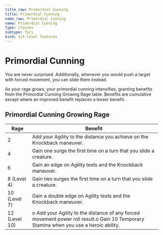 ```yaml
---
title_raw: Primordial Cunning
title: Primordial Cunning
name_raw: Primordial Cunning
name: Primordial Cunning
type: classes
subtype: fury
kind: 1st-level features
---
```


# Primordial Cunning

You are never surprised. Additionally, whenever you would push a target with forced movement, you can slide them instead.

As your rage grows, your primordial cunning intensifies, granting benefits from the Primordial Cunning Growing Rage table. Benefits are cumulative except where an improved benefit replaces a lesser benefit.

## Primordial Cunning Growing Rage

| Rage          | Benefit                                                                                                                                |
| ------------- | -------------------------------------------------------------------------------------------------------------------------------------- |
| 2             | Add your Agility to the distance you achieve on the Knockback maneuver.                                                                |
| 4             | Gain one surge the first time on a turn that you slide a creature.                                                                     |
| 6             | Gain an edge on Agility tests and the Knockback maneuver.                                                                              |
| 8 (Level 4)   | Gain two surges the first time on a turn that you slide a creature.                                                                    |
| 10 (Level 7)  | Gain a double edge on Agility tests and the Knockback maneuver.                                                                        |
| 12 (Level 10) | o Add your Agility to the distance of any forced movement power roll result.o Gain 10 Temporary Stamina when you use a heroic ability. |

